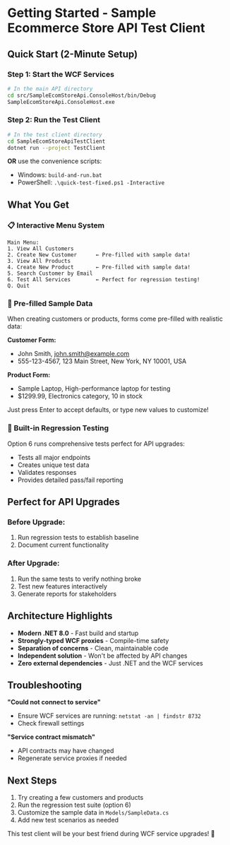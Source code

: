 # Getting Started - Sample Ecommerce Store API Test Client

## Quick Start (2-Minute Setup)

### Step 1: Start the WCF Services
```bash
# In the main API directory
cd src/SampleEcomStoreApi.ConsoleHost/bin/Debug
SampleEcomStoreApi.ConsoleHost.exe
```

### Step 2: Run the Test Client
```bash
# In the test client directory
cd SampleEcomStoreApiTestClient
dotnet run --project TestClient
```

**OR** use the convenience scripts:
- Windows: `build-and-run.bat`
- PowerShell: `.\quick-test-fixed.ps1 -Interactive`

## What You Get

### 📋 Interactive Menu System
```
Main Menu:
1. View All Customers
2. Create New Customer      ← Pre-filled with sample data!
3. View All Products
4. Create New Product       ← Pre-filled with sample data!
5. Search Customer by Email
6. Test All Services        ← Perfect for regression testing!
Q. Quit
```

### 🎯 Pre-filled Sample Data
When creating customers or products, forms come pre-filled with realistic data:

**Customer Form:**
- John Smith, john.smith@example.com
- 555-123-4567, 123 Main Street, New York, NY 10001, USA

**Product Form:**
- Sample Laptop, High-performance laptop for testing
- $1299.99, Electronics category, 10 in stock

Just press Enter to accept defaults, or type new values to customize!

### 🧪 Built-in Regression Testing
Option 6 runs comprehensive tests perfect for API upgrades:
- Tests all major endpoints
- Creates unique test data
- Validates responses
- Provides detailed pass/fail reporting

## Perfect for API Upgrades

### Before Upgrade:
1. Run regression tests to establish baseline
2. Document current functionality

### After Upgrade:
1. Run the same tests to verify nothing broke
2. Test new features interactively
3. Generate reports for stakeholders

## Architecture Highlights

- **Modern .NET 8.0** - Fast build and startup
- **Strongly-typed WCF proxies** - Compile-time safety
- **Separation of concerns** - Clean, maintainable code
- **Independent solution** - Won't be affected by API changes
- **Zero external dependencies** - Just .NET and the WCF services

## Troubleshooting

**"Could not connect to service"**
- Ensure WCF services are running: `netstat -an | findstr 8732`
- Check firewall settings

**"Service contract mismatch"**
- API contracts may have changed
- Regenerate service proxies if needed

## Next Steps

1. Try creating a few customers and products
2. Run the regression test suite (option 6)
3. Customize the sample data in `Models/SampleData.cs`
4. Add new test scenarios as needed

This test client will be your best friend during WCF service upgrades! 🚀
